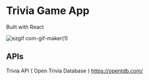 # Trivia Game App

Built with React

![ezgif com-gif-maker(1)](https://user-images.githubusercontent.com/66700080/212435880-eba1bb5e-a339-4847-b6c1-d6bc0b2e9373.gif)



## APIs
Trivia API ( Open Trivia Database ) https://opentdb.com/
